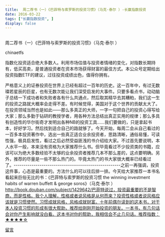 ```yaml
---
title:  周二荐书（一）《巴菲特与索罗斯的投资习惯》（马克·泰尔 ）-长赢指数投资
date: 2016-03-22
tags: ["长赢指数投资", ]
display: false
---
```



## 



周二荐书（一）《巴菲特与索罗斯的投资习惯》（马克·泰尔 ）




chinaetfs




指数化投资适合绝大多数人。利用市场估值与投资者情绪的变化，对指数长期持有，低买高卖，是普通投资者在资本市场获得财富的最佳方式。本公众号定期给出投资指数ETF的建议，过往投资成绩出色，值得你拥有。


严格意义上的证券投资在世界上已经有超过一百年的历史。这一百年中，有过无数璨若星辰的巨星，也有无数次能让我们深受启发的大事件。只要多看点书，动动脑子总结一下成功者和失败者各有什么共通点，然后取其精华去其糟粕，我们这一生的投资之路就大概率会走得不差。有时候觉得，美国对于这个世界的贡献太大了。在投资领域当然也是如此——那么多真正的大师，一字一句把自己的投资心得写给大家；那么多勤于钻研的教授学者，用各种方法总结出真正实用的规律；那么多具有创造性的华尔街奇才发明出各种NB的投资工具……我们要做的，只是拿起书本，好好学习。然后找到适合自己的路就够了。今天开始，每周二会从自己看过的一百多本投资著作中，选出一些真正适合业余投资者，思路清晰，通俗易懂，可读性强，极具启发性，看过之后必然受益匪浅的书介绍给大家。不过首先要说明，本人水平一般，本来没有资格为大家推荐什么书。但毕竟看过不少投资类的书籍，应该可以为绝大多数经验不太够的业余投资者推荐几本不那么差的，这点要明确。另外，推荐的尽量是一些不那么热门的。毕竟太热门的书大家很大概率已经看过了。------------------------------------------------------之前一再强调，投资这件事，心态是最重要的。方法什么的可以往后排一排。今天给大家推荐一本书名看起来巨俗无比的书：《巴菲特与索罗斯的投资习惯 the winning investment habits of warren buffett &amp; george soros》（马克·泰尔&nbsp;）http://book.douban.com/subject/1429642/巴菲特说过，投资最重要的不是智商，而是性格。我个人理解，性格或者说风格是从何而来？投资性格或者说风格应该就是习惯使然。习惯成就风格，风格成就财富。十年前偶尔读到的这本书，对于本人投资习惯的形成有很大帮助，推荐给刚刚开始投资的朋友。一本书，有几句话会对你产生影响就没白看。这本书对你的帮助，我相信会不止几句话。推荐指数：★★★★☆









[留言](javascript:;)